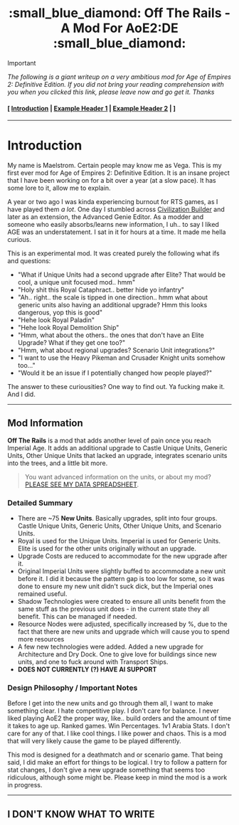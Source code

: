 
<h1 align="center"> :small_blue_diamond: Off The Rails - A Mod For AoE2:DE :small_blue_diamond: </h1>

> [!IMPORTANT]
> *The following is a giant writeup on a very ambitious mod for Age of Empires 2: Definitive Edition. If you did not bring your reading comprehension with you when you clicked this link, please leave now and go get it. Thanks*


#### [ [Introduction](#introduction) | [Example Header 1](#example-header-1) | [Example Header 2](#example-header-2) | ]

---

# Introduction

My name is Maelstrom. Certain people may know me as Vega. This is my first ever mod for Age of Empires 2: Definitive Edition. It is an insane project that I have been working on for a bit over a year (at a slow pace). It has some lore to it, allow me to explain.

A year or two ago I was kinda experiencing burnout for RTS games, as I have played them *a lot*. One day I stumbled across [Civilization Builder](https://krakenmeister.com/civbuilder/) and later as an extension, the Advanced Genie Editor. As a modder and someone who easily absorbs/learns new information, I uh.. to say I liked AGE was an understatement. I sat in it for hours at a time. It made me hella curious. 

This is an experimental mod. It was created purely the following what ifs and questions:

- "What if Unique Units had a second upgrade after Elite? That would be cool, a unique unit focused mod.. hmm"
- "Holy shit this Royal Cataphract.. better hide yo infantry"
- "Ah.. right.. the scale is tipped in one direction.. hmm what about generic units also having an additional upgrade? Hmm this looks dangerous, yop this is good"
- "Hehe look Royal Paladin"
- "Hehe look Royal Demolition Ship"
- "Hmm, what about the others.. the ones that don't have an Elite Upgrade? What if they get one too?"
- "Hmm, what about regional upgrades? Scenario Unit integrations?"
- "I want to use the Heavy Pikeman and Crusader Knight units somehow too..."
- "Would it be an issue if I potentially changed how people played?"
  
The answer to these curiousities? One way to find out. Ya fucking make it. And I did.

---

## Mod Information 

**Off The Rails** is a mod that adds another level of pain once you reach Imperial Age. It adds an additional upgrade to Castle Unique Units, Generic Units, Other Unique Units that lacked an upgrade, integrates scenario units into the trees, and a little bit more. 

> You want advanced information on the units, or about my mod? [PLEASE SEE MY DATA SPREADSHEET](https://docs.google.com/spreadsheets/d/1Lo63eOFyBBlcIGsguk_KXTlGbhizdXJSJFsJYGwFUyo/edit?gid=1663096624#gid=1663096624).

### Detailed Summary

- There are ~75 **New Units**. Basically upgrades, split into four groups. Castle Unique Units, Generic Units, Other Unique Units, and Scenario Units.
- Royal is used for the Unique Units. Imperial is used for Generic Units. Elite is used for the other units originally without an upgrade. 
- Upgrade Costs are reduced to accommodate for the new upgrade after it.
- Original Imperial Units were slightly buffed to accommodate a new unit before it. I did it because the pattern gap is too low for some, so it was done to ensure my new unit didn't suck dick, but the Imperial ones remained useful.
- Shadow Technologies were created to ensure all units benefit from the same stuff as the previous unit does - in the current state they all benefit. This can be managed if needed.
- Resource Nodes were adjusted, specifically increased by %, due to the fact that there are new units and upgrade which will cause you to spend more resources
- A few new technologies were added. Added a new upgrade for Architecture and Dry Dock. One to give love for buildings since new units, and one to fuck around with Transport Ships.
- **DOES NOT CURRENTLY (?) HAVE AI SUPPORT**

### Design Philosophy / Important Notes

Before I get into the new units and go through them all, I want to make something clear. I hate competitive play. I don't care for balance. I never liked playing AoE2 the proper way, like.. build orders and the amount of time it takes to age up. Ranked games. Win Percentages. 1v1 Arabia Stats. I don't care for any of that. I like cool things. I like power and chaos. This is a mod that will very likely cause the game to be played differently. 

This mod is designed for a deathmatch and or scenario game. That being said, I did make an effort for things to be logical. I try to follow a pattern for stat changes, I don't give a new upgrade something that seems too ridiculous, although some might be. Please keep in mind the mod is a work in progress.

----------

## I DON'T KNOW WHAT TO WRITE













